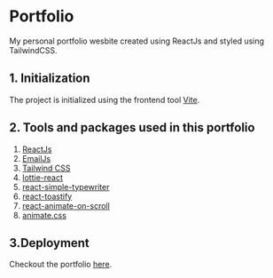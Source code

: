 # Portfolio
My personal portfolio wesbite created using ReactJs and styled using TailwindCSS.

## 1. Initialization
The project is initialized using the frontend tool [Vite](https://vitejs.dev/).

## 2. Tools and packages used in this portfolio 
1. [ReactJs](https://react.dev/)
2. [EmailJs](https://www.emailjs.com/)
3. [Tailwind CSS](https://tailwindcss.com/)
4. [lottie-react](https://www.npmjs.com/package/lottie-react)
5. [react-simple-typewriter](https://www.npmjs.com/package/react-simple-typewriter)
6. [react-toastify](https://www.npmjs.com/package/react-toastify)
7. [react-animate-on-scroll](https://www.npmjs.com/package/react-animate-on-scroll)
8. [animate.css](https://animate.style/)

## 3.Deployment
Checkout the portfolio [here](https://sach-123.github.io/portfolio2/).
